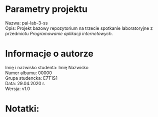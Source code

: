 # Parametry projektu

Nazwa: pai-lab-3-ss  
Opis: Projekt bazowy repozytorium na trzecie spotkanie laboratoryjne z przedmiotu _Programowanie aplikacji internetowych_.

# Informacje o autorze

Imię i nazwisko studenta: Imię Nazwisko  
Numer albumu: 00000  
Grupa studencka: E7T1S1  
Data: 29.04.2020 r.  
Wersja: v1.0

# Notatki:
